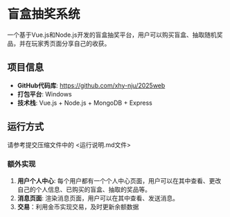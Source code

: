 # 盲盒抽奖系统

一个基于Vue.js和Node.js开发的盲盒抽奖平台，用户可以购买盲盒、抽取随机奖品，并在玩家秀页面分享自己的收获。

## 项目信息

- **GitHub代码库**: https://github.com/xhy-nju/2025web
- **打包平台**: Windows
- **技术栈**: Vue.js + Node.js + MongoDB + Express

## 运行方式
   
   请参考提交压缩文件中的 <运行说明.md文件>

### 额外实现

1. **用户个人中心**: 每个用户都有一个个人中心页面，用户可以在其中查看、更改自己的个人信息、已购买的盲盒、抽取的奖品等。
2. **消息页面**: 渲染消息页面，用户可以在其中查看、发送消息。
3. **交易**：利用金币实现交易，及时更新余额数据


